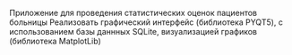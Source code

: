Приложение для проведения статистических оценок пациентов больницы
Реализовать графический интерфейс (библиотека PYQT5), с использованием базы даннных SQLite, визуализацией графиков (библиотека MatplotLib)
